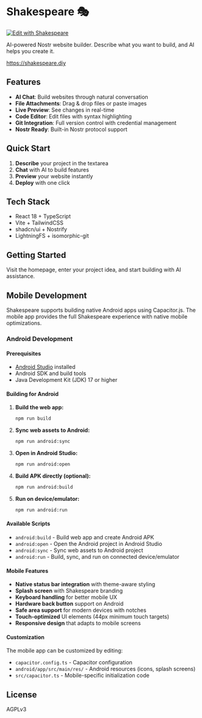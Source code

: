 # Shakespeare 🎭

[![Edit with Shakespeare](https://shakespeare.diy/badge.svg)](https://shakespeare.diy/clone?url=https://gitlab.com/soapbox-pub/shakespeare.git)

AI-powered Nostr website builder. Describe what you want to build, and AI helps you create it.

https://shakespeare.diy

## Features

- **AI Chat**: Build websites through natural conversation
- **File Attachments**: Drag & drop files or paste images
- **Live Preview**: See changes in real-time
- **Code Editor**: Edit files with syntax highlighting
- **Git Integration**: Full version control with credential management
- **Nostr Ready**: Built-in Nostr protocol support

## Quick Start

1. **Describe** your project in the textarea
2. **Chat** with AI to build features
3. **Preview** your website instantly
4. **Deploy** with one click

## Tech Stack

- React 18 + TypeScript
- Vite + TailwindCSS
- shadcn/ui + Nostrify
- LightningFS + isomorphic-git

## Getting Started

Visit the homepage, enter your project idea, and start building with AI assistance.

## Mobile Development

Shakespeare supports building native Android apps using Capacitor.js. The mobile app provides the full Shakespeare experience with native mobile optimizations.

### Android Development

#### Prerequisites

- [Android Studio](https://developer.android.com/studio) installed
- Android SDK and build tools
- Java Development Kit (JDK) 17 or higher

#### Building for Android

1. **Build the web app:**
   ```bash
   npm run build
   ```

2. **Sync web assets to Android:**
   ```bash
   npm run android:sync
   ```

3. **Open in Android Studio:**
   ```bash
   npm run android:open
   ```

4. **Build APK directly (optional):**
   ```bash
   npm run android:build
   ```

5. **Run on device/emulator:**
   ```bash
   npm run android:run
   ```

#### Available Scripts

- `android:build` - Build web app and create Android APK
- `android:open` - Open the Android project in Android Studio
- `android:sync` - Sync web assets to Android project
- `android:run` - Build, sync, and run on connected device/emulator

#### Mobile Features

- **Native status bar integration** with theme-aware styling
- **Splash screen** with Shakespeare branding
- **Keyboard handling** for better mobile UX
- **Hardware back button** support on Android
- **Safe area support** for modern devices with notches
- **Touch-optimized** UI elements (44px minimum touch targets)
- **Responsive design** that adapts to mobile screens

#### Customization

The mobile app can be customized by editing:
- `capacitor.config.ts` - Capacitor configuration
- `android/app/src/main/res/` - Android resources (icons, splash screens)
- `src/capacitor.ts` - Mobile-specific initialization code

## License

AGPLv3